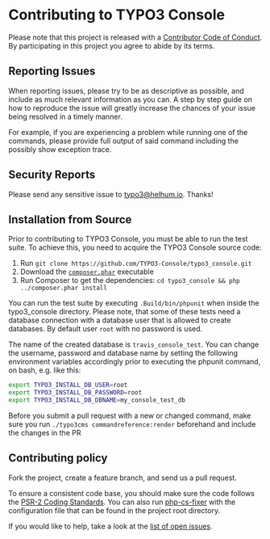 # Contributing to TYPO3 Console

Please note that this project is released with a
[Contributor Code of Conduct](http://contributor-covenant.org/version/1/4/).
By participating in this project you agree to abide by its terms.

## Reporting Issues

When reporting issues, please try to be as descriptive as possible, and include
as much relevant information as you can. A step by step guide on how to
reproduce the issue will greatly increase the chances of your issue being
resolved in a timely manner.

For example, if you are experiencing a problem while running one of the
commands, please provide full output of said command including the possibly
show exception trace.

## Security Reports

Please send any sensitive issue to [typo3@helhum.io](mailto:typo3@helhum.io). Thanks!

## Installation from Source

Prior to contributing to TYPO3 Console, you must be able to run the test suite.
To achieve this, you need to acquire the TYPO3 Console source code:

1. Run `git clone https://github.com/TYPO3-Console/typo3_console.git`
2. Download the [`composer.phar`](https://getcomposer.org/composer.phar) executable
3. Run Composer to get the dependencies: `cd typo3_console && php ../composer.phar install`

You can run the test suite by executing `.Build/bin/phpunit` when inside the
typo3_console directory. Please note, that some of these tests need a database connection
with a database user that is allowed to create databases. By default user `root` with no password is used.

The name of the created database is `travis_console_test`. You can change the username,
 password and database name by setting the following environment variables accordingly
 prior to executing the phpunit command, on bash, e.g. like this:
 
```bash
export TYPO3_INSTALL_DB_USER=root
export TYPO3_INSTALL_DB_PASSWORD=root
export TYPO3_INSTALL_DB_DBNAME=my_console_test_db
```

Before you submit a pull request with a new or changed command,
make sure you run `./typo3cms commandreference:render` beforehand
and include the changes in the PR

Contributing policy
-------------------

Fork the project, create a feature branch, and send us a pull request.

To ensure a consistent code base, you should make sure the code follows
the [PSR-2 Coding Standards](http://www.php-fig.org/psr/psr-2/). You can also
run [php-cs-fixer](https://github.com/FriendsOfPHP/PHP-CS-Fixer) with the
configuration file that can be found in the project root directory.

If you would like to help, take a look at the [list of open issues](https://github.com/TYPO3-Console/typo3_console/issues).

